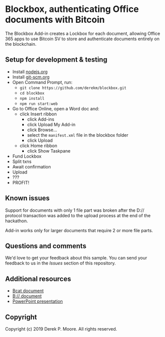 # Blockbox, authenticating Office documents with Bitcoin

The Blockbox Add-in creates a Lockbox for each document, allowing Office 365 apps to use Bitcoin SV to store and authenticate documents entirely on the blockchain.

## Setup for development & testing

* Install [nodejs.org](nodejs.org)
* Install [git-scm.org](git-scm.org)
* Open Command Prompt, run:
  * `git clone https://github.com/derekm/blockbox.git`
  * `cd blockbox`
  * `npm install`
  * `npm run start:web`
* Go to Office Online, open a Word doc and:
  * click Insert ribbon
    * click Add-ins
    * click Upload My Add-in
    * click Browse...
    * select the `manifest.xml` file in the blockbox folder
    * click Upload
  * click Home ribbon
    * click Show Taskpane
* Fund Lockbox
* Split txns
* Await confirmation
* Upload
* ???
* PROFIT!

## Known issues

Support for documents with only 1 file part was broken after the D:// protocol transaction was added to the upload process at the end of the hackathon.

Add-in works only for larger documents that require 2 or more file parts.

## Questions and comments

We'd love to get your feedback about this sample. You can send your feedback to us in the *Issues* section of this repository.

## Additional resources

* [Bcat document](https://bico.media/c6655e7f069ed7d342b0ff37fb9d4ea946405455896041e026a81ef622499ed3)
* [B:// document](https://bico.media/d759182e03eabc14aaa6e250f9469a105f7f2db8aeab6b0136b654b49f4e07a0)
* [PowerPoint presentation](https://bico.media/79f04fb9479594726b03b08fe46845c51684bf1e54df32710aa6441df7bb4c74)

## Copyright

Copyright (c) 2019 Derek P. Moore. All rights reserved.
